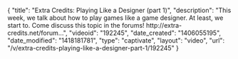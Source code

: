 {
    "title": "Extra Credits: Playing Like a Designer (part 1)",
    "description": "This week, we talk about how to play games like a game designer. At least, we start to. Come discuss this topic in the forums! http:\/\/extra-credits.net\/forum...",
    "videoid": "192245",
    "date_created": "1406055195",
    "date_modified": "1418181781",
    "type": "captivate",
    "layout": "video",
    "url": "\/v\/extra-credits-playing-like-a-designer-part-1\/192245"
}